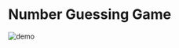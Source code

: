 # Number Guessing Game

![demo](https://user-images.githubusercontent.com/43244010/93014300-38a16b80-f5da-11ea-9afc-991cbe805846.gif)


